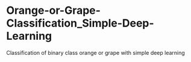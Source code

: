 # Orange-or-Grape-Classification_Simple-Deep-Learning
Classification of binary class orange or grape with simple deep learning
